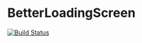 # BetterLoadingScreen
[![Build Status](https://drone.io/github.com/AlexIIL/BetterLoadingScreen/status.png)](https://drone.io/github.com/AlexIIL/BetterLoadingScreen/latest)
